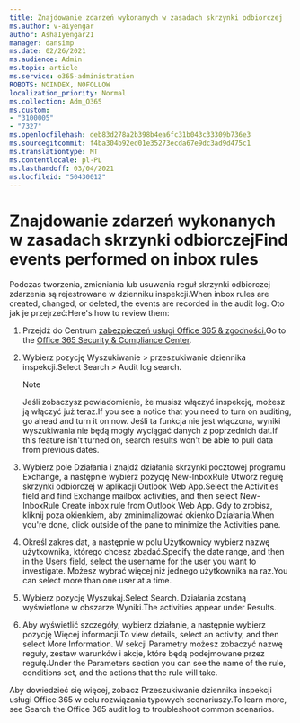 ```yaml
---
title: Znajdowanie zdarzeń wykonanych w zasadach skrzynki odbiorczej
ms.author: v-aiyengar
author: AshaIyengar21
manager: dansimp
ms.date: 02/26/2021
ms.audience: Admin
ms.topic: article
ms.service: o365-administration
ROBOTS: NOINDEX, NOFOLLOW
localization_priority: Normal
ms.collection: Adm_O365
ms.custom:
- "3100005"
- "7327"
ms.openlocfilehash: deb83d278a2b398b4ea6fc31b043c33309b736e3
ms.sourcegitcommit: f4ba304b92ed01e35273ecda67e9dc3ad9d475c1
ms.translationtype: MT
ms.contentlocale: pl-PL
ms.lasthandoff: 03/04/2021
ms.locfileid: "50430012"
---
```

# <a name="find-events-performed-on-inbox-rules"></a><span data-ttu-id="23b65-102">Znajdowanie zdarzeń wykonanych w zasadach skrzynki odbiorczej</span><span class="sxs-lookup"><span data-stu-id="23b65-102">Find events performed on inbox rules</span></span>

<span data-ttu-id="23b65-103">Podczas tworzenia, zmieniania lub usuwania reguł skrzynki odbiorczej zdarzenia są rejestrowane w dzienniku inspekcji.</span><span class="sxs-lookup"><span data-stu-id="23b65-103">When inbox rules are created, changed, or deleted, the events are recorded in the audit log.</span></span> <span data-ttu-id="23b65-104">Oto jak je przejrzeć:</span><span class="sxs-lookup"><span data-stu-id="23b65-104">Here's how to review them:</span></span>

1. <span data-ttu-id="23b65-105">Przejdź do Centrum [zabezpieczeń usługi Office 365 & zgodności.](https://go.microsoft.com/fwlink/p/?linkid=2077143)</span><span class="sxs-lookup"><span data-stu-id="23b65-105">Go to the [Office 365 Security & Compliance Center](https://go.microsoft.com/fwlink/p/?linkid=2077143).</span></span>
1. <span data-ttu-id="23b65-106">Wybierz pozycję Wyszukiwanie > przeszukiwanie dziennika inspekcji.</span><span class="sxs-lookup"><span data-stu-id="23b65-106">Select Search > Audit log search.</span></span>

    > [!NOTE]
    > <span data-ttu-id="23b65-107">Jeśli zobaczysz powiadomienie, że musisz włączyć inspekcję, możesz ją włączyć już teraz.</span><span class="sxs-lookup"><span data-stu-id="23b65-107">If you see a notice that you need to turn on auditing, go ahead and turn it on now.</span></span> <span data-ttu-id="23b65-108">Jeśli ta funkcja nie jest włączona, wyniki wyszukiwania nie będą mogły wyciągać danych z poprzednich dat.</span><span class="sxs-lookup"><span data-stu-id="23b65-108">If this feature isn't turned on, search results won't be able to pull data from previous dates.</span></span>
1. <span data-ttu-id="23b65-109">Wybierz pole Działania i znajdź działania skrzynki pocztowej programu Exchange, a następnie wybierz pozycję New-InboxRule Utwórz regułę skrzynki odbiorczej w aplikacji Outlook Web App.</span><span class="sxs-lookup"><span data-stu-id="23b65-109">Select the Activities field and find Exchange mailbox activities, and then select New-InboxRule Create inbox rule from Outlook Web App.</span></span> <span data-ttu-id="23b65-110">Gdy to zrobisz, kliknij poza okienkiem, aby zminimalizować okienko Działania.</span><span class="sxs-lookup"><span data-stu-id="23b65-110">When you're done, click outside of the pane to minimize the Activities pane.</span></span>
1. <span data-ttu-id="23b65-111">Określ zakres dat, a następnie w polu Użytkownicy wybierz nazwę użytkownika, którego chcesz zbadać.</span><span class="sxs-lookup"><span data-stu-id="23b65-111">Specify the date range, and then in the Users field, select the username for the user you want to investigate.</span></span> <span data-ttu-id="23b65-112">Możesz wybrać więcej niż jednego użytkownika na raz.</span><span class="sxs-lookup"><span data-stu-id="23b65-112">You can select more than one user at a time.</span></span>
1. <span data-ttu-id="23b65-113">Wybierz pozycję Wyszukaj.</span><span class="sxs-lookup"><span data-stu-id="23b65-113">Select Search.</span></span> <span data-ttu-id="23b65-114">Działania zostaną wyświetlone w obszarze Wyniki.</span><span class="sxs-lookup"><span data-stu-id="23b65-114">The activities appear under Results.</span></span>
1. <span data-ttu-id="23b65-115">Aby wyświetlić szczegóły, wybierz działanie, a następnie wybierz pozycję Więcej informacji.</span><span class="sxs-lookup"><span data-stu-id="23b65-115">To view details, select an activity, and then select More Information.</span></span> <span data-ttu-id="23b65-116">W sekcji Parametry możesz zobaczyć nazwę reguły, zestaw warunków i akcje, które będą podejmowane przez regułę.</span><span class="sxs-lookup"><span data-stu-id="23b65-116">Under the Parameters section you can see the name of the rule, conditions set, and the actions that the rule will take.</span></span>

<span data-ttu-id="23b65-117">Aby dowiedzieć się więcej, zobacz Przeszukiwanie dziennika inspekcji usługi Office 365 w celu rozwiązania typowych scenariuszy.</span><span class="sxs-lookup"><span data-stu-id="23b65-117">To learn more, see Search the Office 365 audit log to troubleshoot common scenarios.</span></span>